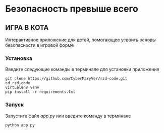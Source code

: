 # Безопасность превыше всего
## ИГРА В КОТА

Интерактивное приложение для детей, помогающее усвоить основы безопасности в игровой форме


### Установка

Введите следующие команды в терминале для установки приложения

```shell
git clone https://github.com/CyberMaryVer/rzd-code.git
cd rzd-code
virtualenv venv
pip install -r requirements.txt
```

### Запуск

Запустите файл *app.py* или введите команду в терминале

```shell
python app.py
```
